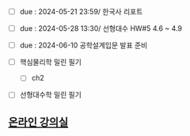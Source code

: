 - [ ] due : 2024-05-21 23:59/ 한국사 리포트
- [ ] due : 2024-05-28 13:30/ 선형대수 HW#5 4.6 ~ 4.9
- [ ] due : 2024-06-10 공학설계입문 발표 준비
- [ ] 핵심물리학 밀린 필기
	- [ ] ch2
- [ ] 선형대수학 밀린 필기


## [온라인 강의실](https://sel.jnu.ac.kr/)
